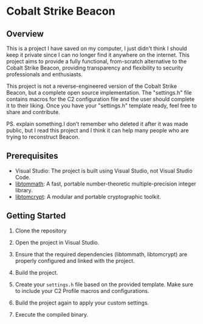 # Cobalt Strike Beacon

## Overview

This is a project I have saved on my computer, I just didn't think I should keep it private since I can no longer find it anywhere on the internet. This project aims to provide a fully functional, from-scratch alternative to the Cobalt Strike Beacon, providing transparency and flexibility to security professionals and enthusiasts.

This project is not a reverse-engineered version of the Cobalt Strike Beacon, but a complete open source implementation. The "settings.h" file contains macros for the C2 configuration file and the user should complete it to their liking. Once you have your "settings.h" template ready, feel free to share and contribute.

PS. explain something.I don’t remember who deleted it after it was made public, but I read this project and I think it can help many people who are trying to reconstruct Beacon.

## Prerequisites

- Visual Studio: The project is built using Visual Studio, not Visual Studio Code.
- [libtommath](https://github.com/libtom/libtommath): A fast, portable number-theoretic multiple-precision integer library.
- [libtomcrypt](https://github.com/libtom/libtomcrypt): A modular and portable cryptographic toolkit.

## Getting Started

1. Clone the repository

2. Open the project in Visual Studio.

3. Ensure that the required dependencies (libtommath, libtomcrypt) are properly configured and linked with the project.

4. Build the project.

5. Create your `settings.h` file based on the provided template. Make sure to include your C2 Profile macros and configurations.

6. Build the project again to apply your custom settings.

7. Execute the compiled binary.
